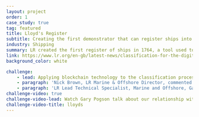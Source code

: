 ```yaml
---
layout: project
order: 1
case_study: true
tag: featured
title: Lloyd's Register
subtitle: Creating the first demonstrator that can register ships into Class using blockchain technology
industry: Shipping
summary: LR created the first register of ships in 1764, a tool used to provide merchants and underwriters information about the quality and condition of vessels they chartered and insured.
link: https://www.lr.org/en-gb/latest-news/classification-for-the-digital-age/
background_color: white

challenge:
    - lead: Applying blockchain technology to the classification process of registering new ships into Class and launching a prototype blockchain-enabled register tool.
    - paragraph: 'Nick Brown, LR Marine & Offshore Director, commented: “LR has tested blockchain technology as an enabler to enter a ship into Class and we have identified multiple potential sources of value by adopting this technology in relation to the management of the activities required as part of this process. A blockchain-based register provides immutability and auditability, therefore providing enhanced trust in the information provided on the platform and also potentially facilitating the trusted information to be available ‘up-to-the-minute’ allowing financing, insuring, payments etc to be provided more dynamically.”'
    - paragraph: 'LR Lead Technical Specialist, Marine and Offshore, Gary Pogson added: “I have been investigating distributed ledger and blockchain technologies for about two and half years and from very early on, I recognised this as an area of great potential. We have taken a systems approach in undertaking this project, exploring customer needs to derive requirements. In looking at potential solutions, we’ve been careful to ask whether blockchain is a valid component of a solution. In our view, applied carefully as part of a well-designed system, it is uniquely disposed to offer additional value and set a foundation for the maritime industry’s future needs.”'
challenge-video: true
challenge-video-lead: Watch Gary Pogson talk about our relationship with Lloyd's Register and how we helped them
challenge-video-title: lloyds
---
```

